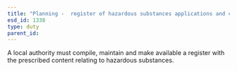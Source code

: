 ```yaml
---
title: "Planning -  register of hazardous substances applications and consents"
esd_id: 1338
type: duty
parent_id:  
---
```


A local authority must compile, maintain and make available a register with the prescribed content relating to hazardous substances.

